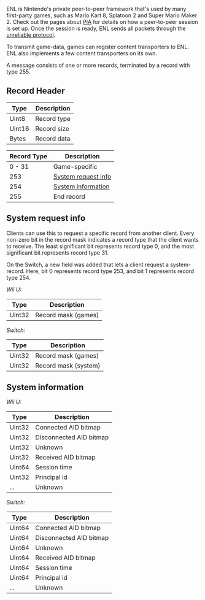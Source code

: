 ENL is Nintendo's private peer-to-peer framework that's used by many first-party games, such as Mario Kart 8, Splatoon 2 and Super Mario Maker 2. Check out the pages about [PIA](PIA-Overview) for details on how a peer-to-peer session is set up. Once the session is ready, ENL sends all packets through the [unreliable protocol](Unreliable-Protocol).

To transmit game-data, games can register content transporters to ENL. ENL also implements a few content transporters on its own.

A message consists of one or more records, terminated by a record with type 255.

## Record Header
| Type | Description |
| --- | --- |
| Uint8 | Record type |
| Uint16 | Record size |
| Bytes | Record data |

| Record Type | Description |
| --- | --- |
| 0 - 31 | Game-specific |
| 253 | [System request info](#system-request-info) |
| 254 | [System information](#system-information) |
| 255 | End record |

## System request info
Clients can use this to request a specific record from another client. Every non-zero bit in the record mask indicates a record type that the client wants to receive. The least significant bit represents record type 0, and the most significant bit represents record type 31.

On the Switch, a new field was added that lets a client request a system-record. Here, bit 0 represents record type 253, and bit 1 represents record type 254.

*Wii U:*

| Type | Description |
| --- | --- |
| Uint32 | Record mask (games) |

*Switch:*

| Type | Description |
| --- | --- |
| Uint32 | Record mask (games) |
| Uint32 | Record mask (system) |

## System information
*Wii U:*

| Type | Description |
| --- | --- |
| Uint32 | Connected AID bitmap |
| Uint32 | Disconnected AID bitmap |
| Uint32 | Unknown |
| Uint32 | Received AID bitmap |
| Uint64 | Session time |
| Uint32 | Principal id |
| ... | Unknown |

*Switch:*

| Type | Description |
| --- | --- |
| Uint64 | Connected AID bitmap |
| Uint64 | Disconnected AID bitmap |
| Uint64 | Unknown |
| Uint64 | Received AID bitmap |
| Uint64 | Session time |
| Uint64 | Principal id |
| ... | Unknown |